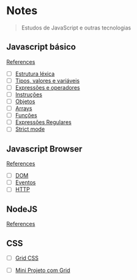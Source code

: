 # Notes

> Estudos de JavaScript e outras tecnologias

## Javascript básico

[References](#)

- [ ] [Estrutura léxica](#)
- [ ] [Tipos, valores e variáveis](#)
- [ ] [Expressões e operadores](#)
- [ ] [Instruções](#)
- [ ] [Objetos](#)
- [ ] [Arrays](#)
- [ ] [Funções](#)
- [ ] [Expressões Regulares](js-basic/regex.md)
- [ ] [Strict mode](js-basic/strict-mode.md)

## Javascript Browser

[References](references/js-avancado.md)

- [ ] [DOM](#)
- [ ] [Eventos](#)
- [ ] [HTTP](#)

## NodeJS

[References](references/module-bundler.md)

## CSS

- [ ] [Grid CSS](tdd-features/describe-context-it.md)
- [ ] [Mini Projeto com Grid](tdd-features/skip-only-bail.md)

